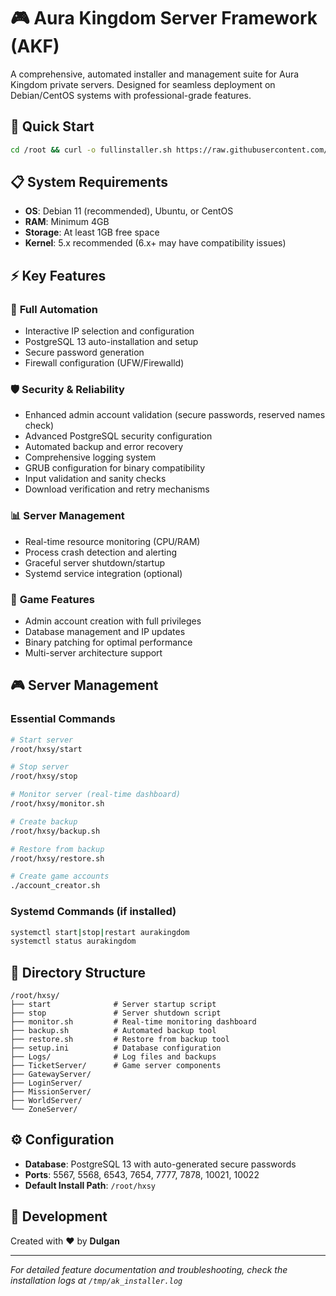 # 🎮 Aura Kingdom Server Framework (AKF)

A comprehensive, automated installer and management suite for Aura Kingdom private servers. Designed for seamless deployment on Debian/CentOS systems with professional-grade features.

## 🚀 Quick Start

```bash
cd /root && curl -o fullinstaller.sh https://raw.githubusercontent.com/MrDulgan/AKF/main/fullinstaller.sh && chmod +x fullinstaller.sh && ./fullinstaller.sh
```

## 📋 System Requirements

- **OS**: Debian 11 (recommended), Ubuntu, or CentOS
- **RAM**: Minimum 4GB
- **Storage**: At least 1GB free space
- **Kernel**: 5.x recommended (6.x+ may have compatibility issues)

## ⚡ Key Features

### 🔧 **Full Automation**
- Interactive IP selection and configuration
- PostgreSQL 13 auto-installation and setup
- Secure password generation
- Firewall configuration (UFW/Firewalld)

### 🛡️ **Security & Reliability**
- Enhanced admin account validation (secure passwords, reserved names check)
- Advanced PostgreSQL security configuration
- Automated backup and error recovery
- Comprehensive logging system
- GRUB configuration for binary compatibility
- Input validation and sanity checks
- Download verification and retry mechanisms

### 📊 **Server Management**
- Real-time resource monitoring (CPU/RAM)
- Process crash detection and alerting
- Graceful server shutdown/startup
- Systemd service integration (optional)

### 🎯 **Game Features**
- Admin account creation with full privileges
- Database management and IP updates
- Binary patching for optimal performance
- Multi-server architecture support

## 🎮 Server Management

### Essential Commands
```bash
# Start server
/root/hxsy/start

# Stop server  
/root/hxsy/stop

# Monitor server (real-time dashboard)
/root/hxsy/monitor.sh

# Create backup
/root/hxsy/backup.sh

# Restore from backup
/root/hxsy/restore.sh

# Create game accounts
./account_creator.sh
```

### Systemd Commands (if installed)
```bash
systemctl start|stop|restart aurakingdom
systemctl status aurakingdom
```

## 📁 Directory Structure

```
/root/hxsy/
├── start              # Server startup script
├── stop               # Server shutdown script  
├── monitor.sh         # Real-time monitoring dashboard
├── backup.sh          # Automated backup tool
├── restore.sh         # Restore from backup tool
├── setup.ini          # Database configuration
├── Logs/              # Log files and backups
├── TicketServer/      # Game server components
├── GatewayServer/     
├── LoginServer/       
├── MissionServer/     
├── WorldServer/       
└── ZoneServer/        
```

## ⚙️ Configuration

- **Database**: PostgreSQL 13 with auto-generated secure passwords
- **Ports**: 5567, 5568, 6543, 7654, 7777, 7878, 10021, 10022
- **Default Install Path**: `/root/hxsy`

## 🔨 Development

Created with ❤️ by **Dulgan**

---

*For detailed feature documentation and troubleshooting, check the installation logs at `/tmp/ak_installer.log`*
